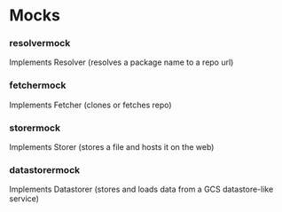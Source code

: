 # Mocks

### resolvermock

Implements Resolver (resolves a package name to a repo url)

### fetchermock

Implements Fetcher (clones or fetches repo)

### storermock

Implements Storer (stores a file and hosts it on the web) 

### datastorermock

Implements Datastorer (stores and loads data from a GCS datastore-like service) 

